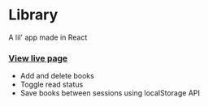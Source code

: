 # Library

A lil' app made in React

### [View live page](https://kaivandivier.github.io/library-react/)

* Add and delete books
* Toggle read status
* Save books between sessions using localStorage API
